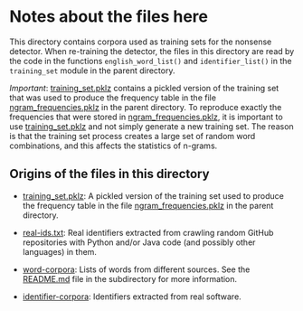 Notes about the files here
==========================

This directory contains corpora used as training sets for the nonsense detector.  When re-training the detector, the files in this directory are read by the code in the functions `english_word_list()` and `identifier_list()` in the `training_set` module in the parent directory.

*Important*: [training_set.pklz](training_set.pklz) contains a pickled version of the training set that was used to produce the frequency table in the file [ngram_frequencies.pklz](../ngram_frequencies.pklz) in the parent directory.  To reproduce exactly the frequencies that were stored in [ngram_frequencies.pklz](../ngram_frequencies.pklz), it is important to use [training_set.pklz](training_set.pklz) and not simply generate a new training set.  The reason is that the training set process creates a large set of random word combinations, and this affects the statistics of n-grams.

Origins of the files in this directory
--------------------------------------

* [training_set.pklz](training_set.pklz): A pickled version of the training set used to produce the frequency table in the file [ngram_frequencies.pklz](../ngram_frequencies.pklz) in the parent directory.

* [real-ids.txt](real-ids.txt): Real identifiers extracted from crawling random GitHub repositories with Python and/or Java code (and possibly other languages) in them.

* [word-corpora](word-corpora): Lists of words from different sources.  See the [README.md](word-corpora/README.md) file in the subdirectory for more information.

* [identifier-corpora](identifier-corpora): Identifiers extracted from real software.
